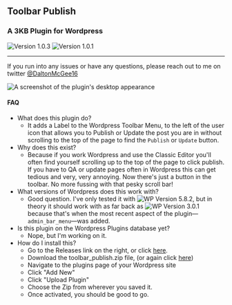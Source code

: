 ## Toolbar Publish
### A 3KB Plugin for Wordpress
![Version 1.0.3](https://img.shields.io/badge/version-1.0.3-blue) ![Version 1.0.1](https://img.shields.io/badge/dependencies-0-red)
***
If you run into any issues or have any questions, please reach out to me on twitter [@DaltonMcGee16](https://twitter.com/daltonmcgee16)

![A screenshot of the plugin's desktop appearance](https://raw.githubusercontent.com/daltonjmcgee/toolbar_publish/main/screenshot.png)
#### FAQ
- What does this plugin do?
  - It adds a Label to the Wordpress Toolbar Menu, to the left of the user icon that allows you to Publish or Update the post you are in without scrolling to the top of the page to find the `Publish` or `Update` button.
- Why does this exist?
  - Because if you work Wordpress and use the Classic Editor you'll often find yourself scrolling up to the top of the page to click publish. If you have to QA or update pages often in Wordpress this can get tedious and very, very annoying. Now there's just a button in the toolbar. No more fussing with that pesky scroll bar!
- What versions of Wordpress does this work with?
  - Good question. I've only tested it with ![WP Version 5.8.2 ](https://img.shields.io/badge/5.8.2-blue), but in theory it should work with as far back as ![WP Version 3.0.1 ](https://img.shields.io/badge/3.0.1-blue) because that's when the most recent aspect of the plugin—`admin_bar_menu`—was added.
- Is this plugin on the Wordpress Plugins database yet?
  - Nope, but I'm working on it.
- How do I install this?
  - Go to the Releases link on the right, or click [here](https://github.com/daltonjmcgee/toolbar_plugin/releases/tag/v1.0.1).
  - Download the toolbar_publish.zip file, (or again click [here](https://github.com/daltonjmcgee/toolbar_publish/releases/download/v1.0.1/toolbar_publish.zip))
  - Navigate to the plugins page of your Wordpress site
  - Click "Add New"
  - Click "Upload Plugin"
  - Choose the Zip from wherever you saved it.
  - Once activated, you should be good to go.
